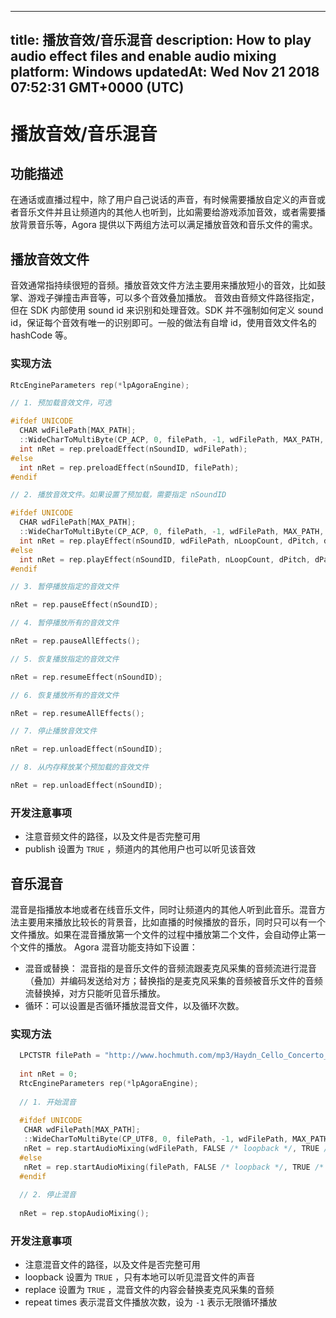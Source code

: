 
---
title: 播放音效/音乐混音
description: How to play audio effect files and enable audio mixing 
platform: Windows
updatedAt: Wed Nov 21 2018 07:52:31 GMT+0000 (UTC)
---
# 播放音效/音乐混音
## 功能描述
在通话或直播过程中，除了用户自己说话的声音，有时候需要播放自定义的声音或者音乐文件并且让频道内的其他人也听到，比如需要给游戏添加音效，或者需要播放背景音乐等，Agora 提供以下两组方法可以满足播放音效和音乐文件的需求。
## 播放音效文件

音效通常指持续很短的音频。播放音效文件方法主要用来播放短小的音效，比如鼓掌、游戏子弹撞击声音等，可以多个音效叠加播放。
音效由音频文件路径指定，但在 SDK 内部使用 sound id 来识别和处理音效。SDK 并不强制如何定义 sound id，保证每个音效有唯一的识别即可。一般的做法有自增 id，使用音效文件名的 hashCode 等。

### 实现方法

```c++
RtcEngineParameters rep(*lpAgoraEngine);

// 1. 预加载音效文件，可选

#ifdef UNICODE
  CHAR wdFilePath[MAX_PATH];
  ::WideCharToMultiByte(CP_ACP, 0, filePath, -1, wdFilePath, MAX_PATH, NULL, NULL);
  int nRet = rep.preloadEffect(nSoundID, wdFilePath);
#else
  int nRet = rep.preloadEffect(nSoundID, filePath);
#endif

// 2. 播放音效文件。如果设置了预加载，需要指定 nSoundID 

#ifdef UNICODE
  CHAR wdFilePath[MAX_PATH];
  ::WideCharToMultiByte(CP_ACP, 0, filePath, -1, wdFilePath, MAX_PATH, NULL, NULL);
  int nRet = rep.playEffect(nSoundID, wdFilePath, nLoopCount, dPitch, dPan, nGain, TRUE /* publish */);
#else
  int nRet = rep.playEffect(nSoundID, filePath, nLoopCount, dPitch, dPan, nGain, TRUE /* publish */);
#endif

// 3. 暂停播放指定的音效文件

nRet = rep.pauseEffect(nSoundID);

// 4. 暂停播放所有的音效文件

nRet = rep.pauseAllEffects();

// 5. 恢复播放指定的音效文件

nRet = rep.resumeEffect(nSoundID);

// 6. 恢复播放所有的音效文件

nRet = rep.resumeAllEffects();

// 7. 停止播放音效文件

nRet = rep.unloadEffect(nSoundID);

// 8. 从内存释放某个预加载的音效文件

nRet = rep.unloadEffect(nSoundID);
```

### 开发注意事项

- 注意音频文件的路径，以及文件是否完整可用
- publish 设置为 `TRUE` ，频道内的其他用户也可以听见该音效

## 音乐混音

混音是指播放本地或者在线音乐文件，同时让频道内的其他人听到此音乐。混音方法主要用来播放比较长的背景音，比如直播的时候播放的音乐，同时只可以有一个文件播放。如果在混音播放第一个文件的过程中播放第二个文件，会自动停止第一个文件的播放。
Agora 混音功能支持如下设置：

- 混音或替换： 混音指的是音乐文件的音频流跟麦克风采集的音频流进行混音（叠加）并编码发送给对方；替换指的是麦克风采集的音频被音乐文件的音频流替换掉，对方只能听见音乐播放。
- 循环：可以设置是否循环播放混音文件，以及循环次数。

### 实现方法

```c++
  LPCTSTR filePath = "http://www.hochmuth.com/mp3/Haydn_Cello_Concerto_D-1.mp3";
  
  int nRet = 0;
  RtcEngineParameters rep(*lpAgoraEngine);
  
  // 1. 开始混音
  
  #ifdef UNICODE
   CHAR wdFilePath[MAX_PATH];
   ::WideCharToMultiByte(CP_UTF8, 0, filePath, -1, wdFilePath, MAX_PATH, NULL, NULL);
   nRet = rep.startAudioMixing(wdFilePath, FALSE /* loopback */, TRUE /* replace */, 1 /* repeat times */);
  #else
   nRet = rep.startAudioMixing(filePath, FALSE /* loopback */, TRUE /* replace */, 1 /* repeat times */);
  #endif
  
  // 2. 停止混音
  
  nRet = rep.stopAudioMixing();
```

### 开发注意事项

- 注意混音文件的路径，以及文件是否完整可用
- loopback 设置为 `TRUE` ，只有本地可以听见混音文件的声音
- replace 设置为 `TRUE` ，混音文件的内容会替换麦克风采集的音频
- repeat times 表示混音文件播放次数，设为 `-1` 表示无限循环播放
